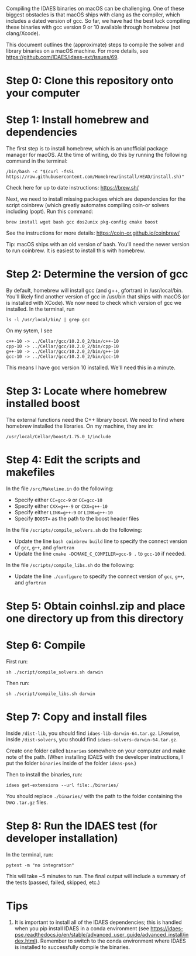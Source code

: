 Compiling the IDAES binaries on macOS can be challenging. One of these biggest obstacles is that macOS ships with clang as the compiler, which includes a dated version of gcc. So far, we have had the best luck compiling these binaries with gcc version 9 or 10 available through homebrew (not clang/Xcode).

This document outlines the (approximate) steps to compile the solver and library binaries on a macOS machine. For more details, see https://github.com/IDAES/idaes-ext/issues/69.

# Step 0: Clone this repository onto your computer

# Step 1: Install homebrew and dependencies

The first step is to install homebrew, which is an unofficial package manager for macOS.  At the time of writing, do this by running the following command in the terminal:

```
/bin/bash -c "$(curl -fsSL https://raw.githubusercontent.com/Homebrew/install/HEAD/install.sh)"
```

Check here for up to date instructions: https://brew.sh/

Next, we need to install missing packages which are dependencies for the script coinbrew (which greatly automates compiling coin-or solvers including Ipopt). Run this command:

```
brew install wget bash gcc dos2unix pkg-config cmake boost
```

See the instructions for more details: https://coin-or.github.io/coinbrew/

Tip: macOS ships with an old version of bash. You'll need the newer version to run coinbrew. It is easiest to install this with homebrew.

# Step 2: Determine the version of gcc

By default, homebrew will install gcc (and g++, gfortran) in /usr/local/bin. You'll likely find another version of gcc in /usr/bin that ships with macOS (or is installed with XCode). We now need to check which version of gcc we installed. In the terminal, run

```
ls -l /usr/local/bin/ | grep gcc
```

On my sytem, I see
```
c++-10 -> ../Cellar/gcc/10.2.0_2/bin/c++-10
cpp-10 -> ../Cellar/gcc/10.2.0_2/bin/cpp-10
g++-10 -> ../Cellar/gcc/10.2.0_2/bin/g++-10
gcc-10 -> ../Cellar/gcc/10.2.0_2/bin/gcc-10
```

This means I have gcc version 10 installed. We'll need this in a minute.

# Step 3: Locate where homebrew installed boost

The external functions need the C++ library boost. We need to find where homebrew installed the libraries. On my machine, they are in:

```
/usr/local/Cellar/boost/1.75.0_1/include
```

# Step 4: Edit the scripts and makefiles

In the file `/src/Makeline.in` do the following:
* Specify either `CC=gcc-9` or `CC=gcc-10`
* Specify either `CXX=g++-9` or `CXX=g++-10`
* Specify either `LINK=g++-9` or `LINK=g++-10`
* Specify `BOOST=` as the path to the boost header files

In the file `/scripts/compile_solvers.sh` do the following:
* Update the line `bash coinbrew build` line to specify the connect version of `gcc`, `g++`, and `gfortran`
* Update the line `cmake -DCMAKE_C_COMPILER=gcc-9 .` to `gcc-10` if needed.


In the file `/scripts/compile_libs.sh` do the following:
* Update the line `./configure` to specify the connect version of `gcc`, `g++`, and `gfortran`

# Step 5: Obtain coinhsl.zip and place one directory up from this directory

# Step 6: Compile

First run:

```
sh ./script/compile_solvers.sh darwin
```

Then run:

```
sh ./script/compile_libs.sh darwin
```

# Step 7: Copy and install files

Inside `/dist-lib`, you should find `idaes-lib-darwin-64.tar.gz`. Likewise, inside `/dist-solvers`, you should find `idaes-solvers-darwin-64.tar.gz`.

Create one folder called `binaries` somewhere on your computer and make note of the path. (When installing IDAES with the developer instructions, I put the folder `binaries` inside of the folder `ideas-pse`.)

Then to install the binaries, run:
```
idaes get-extensions --url file:./binaries/
```

You should replace `./binaries/` with the path to the folder containing the two `.tar.gz` files.

# Step 8: Run the IDAES test (for developer installation)

In the terminal, run:
```
pytest -m "no integration"
```

This will take ~5 minutes to run. The final output will include a summary of the tests (passed, failed, skipped, etc.)

# Tips
1. It is important to install all of the IDAES dependencies; this is handled when you pip install IDAES in a conda environment (see https://idaes-pse.readthedocs.io/en/stable/advanced_user_guide/advanced_install/index.html). Remember to switch to the conda environment where IDAES is installed to successfully compile the binaries.
